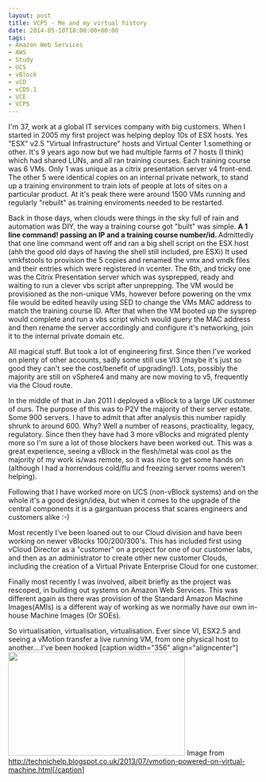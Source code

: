 ```yaml
---
layout: post
title: VCP5 - Me and my virtual history
date: 2014-05-10T18:00:00+00:00
tags:
- Amazon Web Services
- AWS
- Study
- UCS
- vBlock
- vCD
- vCD5.1
- VCE
- VCP5
---
```

I'm 37, work at a global IT services company with big customers.  When I started in 2005 my first project was helping deploy 10s of ESX hosts.  Yes "ESX" v2.5 "Virtual Infrastructure" hosts and Virtual Center 1.something or other.  It's 9 years ago now but we had multiple farms of 7 hosts (I think) which had shared LUNs, and all ran training courses.  Each training course was 6 VMs.  Only 1 was unique as a citrix presentation server v4 front-end. The other 5 were identical copies on an internal private network, to stand up a training environment to train lots of people at lots of sites on a particular product.  At it's peak there were around 1500 VMs running and regularly "rebuilt" as training enviroments needed to be restarted.

Back in those days, when clouds were things in the sky full of rain and automation was DIY, the way a training course got "built" was simple.
<strong>A 1 line command! passing an IP and a training course number/id.
</strong>
Admittedly that one line command went off and ran a big shell script on the ESX host (ahh the good old days of having the shell still included, pre ESXi)
It used vmkfstools to provision the 5 copies and renamed the vmx and vmdk files and their entries which were registered in vcenter.
The 6th, and tricky one was the Citrix Presentation server which was sysprepped, ready and waiting to run a clever vbs script after unprepping.
The VM would be provisioned as the non-unique VMs, however before powering on the vmx file would be edited heavily using SED to change the VMs MAC address to match the training course ID.
After that when the VM booted up the sysprep would complete and run a vbs script which would query the MAC address and then rename the server accordingly and configure it's networking, join it to the internal private domain etc.

All magical stuff.  But took a lot of engineering first.
Since then I've worked on plenty of other accounts, sadly some still use VI3 (maybe it's just so good they can't see the cost/benefit of upgrading!).  Lots, possibly the majority are still on vSphere4 and many are now moving to v5, frequently via the Cloud route.

In the middle of that in Jan 2011 I deployed a vBlock to a large UK customer of ours.  The purpose of this was to P2V the majority of their server estate.  Some 900 servers.  I have to admit that after analysis this number rapidly shrunk to around 600.  Why?  Well a number of reasons, practicality, legacy, regulatory.  Since then they have had 3 more vBlocks and migrated plenty more so I'm sure a lot of those blockers have been worked out.  This was a great experience, seeing a vBlock in the flesh/metal was cool as the majority of my work is/was remote, so it was nice to get some hands on (although I had a horrendous cold/flu and freezing server rooms weren't helping).

Following that I have worked more on UCS (non-vBlock systems) and on the whole it's a good design/idea, but when it comes to the upgrade of the central components it is a gargantuan process that scares engineers and customers alike :-)

Most recently I've been loaned out to our Cloud division and have been working on newer vBlocks 100/200/300's.  This has included first using vCloud Director as a "customer" on a project for one of our customer labs, and then as an administrator to create other new customer Clouds, including the creation of a Virtual Private Enterprise Cloud for one customer.

Finally most recently I was involved, albeit briefly as the project was rescoped, in building out systems on Amazon Web Services.  This was different again as there was provision of the Standard Amazon Machine Images(AMIs) is a different way of working as we normally have our own in-house Machine Images (Or SOEs).

So virtualisation, virtualisation, virtualisation.
Ever since VI, ESX2.5 and seeing a vMotion transfer a live running VM, from one physical host to another....I've been hooked
[caption width="356" align="aligncenter"]<a href="http://technichelp.blogspot.co.uk/2013/07/vmotion-powered-on-virtual-machine.html"><img src="http://chrisneale.files.wordpress.com/2014/05/0bf8e-vmotion.jpg" width="356" height="209" class /></a> Image from 
http://technichelp.blogspot.co.uk/2013/07/vmotion-powered-on-virtual-machine.html[/caption]
